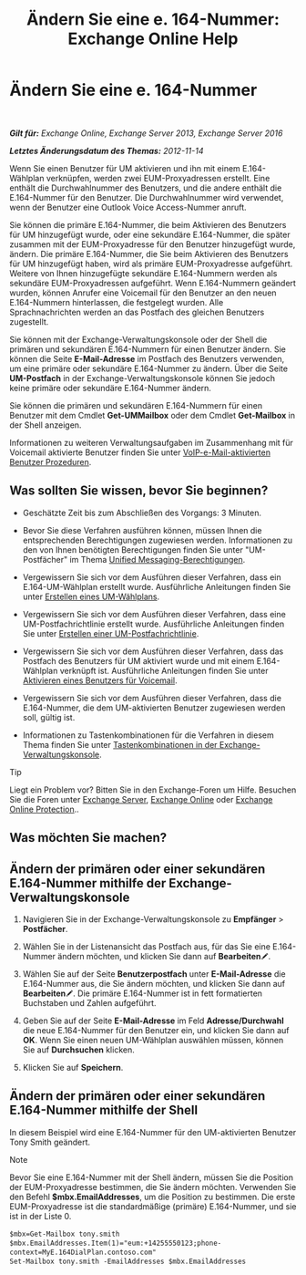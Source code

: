 ﻿---
title: 'Ändern Sie eine e. 164-Nummer: Exchange Online Help'
TOCTitle: Ändern Sie eine e. 164-Nummer
ms:assetid: 2a3da11b-bb9b-4d4d-9238-6a1a47ef63f2
ms:mtpsurl: https://technet.microsoft.com/de-de/library/Dd335162(v=EXCHG.150)
ms:contentKeyID: 50554765
ms.date: 05/23/2018
mtps_version: v=EXCHG.150
ms.translationtype: MT
---

# Ändern Sie eine e. 164-Nummer

 

_**Gilt für:** Exchange Online, Exchange Server 2013, Exchange Server 2016_

_**Letztes Änderungsdatum des Themas:** 2012-11-14_

Wenn Sie einen Benutzer für UM aktivieren und ihn mit einem E.164-Wählplan verknüpfen, werden zwei EUM-Proxyadressen erstellt. Eine enthält die Durchwahlnummer des Benutzers, und die andere enthält die E.164-Nummer für den Benutzer. Die Durchwahlnummer wird verwendet, wenn der Benutzer eine Outlook Voice Access-Nummer anruft.

Sie können die primäre E.164-Nummer, die beim Aktivieren des Benutzers für UM hinzugefügt wurde, oder eine sekundäre E.164-Nummer, die später zusammen mit der EUM-Proxyadresse für den Benutzer hinzugefügt wurde, ändern. Die primäre E.164-Nummer, die Sie beim Aktivieren des Benutzers für UM hinzugefügt haben, wird als primäre EUM-Proxyadresse aufgeführt. Weitere von Ihnen hinzugefügte sekundäre E.164-Nummern werden als sekundäre EUM-Proxyadressen aufgeführt. Wenn E.164-Nummern geändert wurden, können Anrufer eine Voicemail für den Benutzer an den neuen E.164-Nummern hinterlassen, die festgelegt wurden. Alle Sprachnachrichten werden an das Postfach des gleichen Benutzers zugestellt.

Sie können mit der Exchange-Verwaltungskonsole oder der Shell die primären und sekundären E.164-Nummern für einen Benutzer ändern. Sie können die Seite **E-Mail-Adresse** im Postfach des Benutzers verwenden, um eine primäre oder sekundäre E.164-Nummer zu ändern. Über die Seite **UM-Postfach** in der Exchange-Verwaltungskonsole können Sie jedoch keine primäre oder sekundäre E.164-Nummer ändern.

Sie können die primären und sekundären E.164-Nummern für einen Benutzer mit dem Cmdlet **Get-UMMailbox** oder dem Cmdlet **Get-Mailbox** in der Shell anzeigen.

Informationen zu weiteren Verwaltungsaufgaben im Zusammenhang mit für Voicemail aktivierte Benutzer finden Sie unter [VoIP-e-Mail-aktivierten Benutzer Prozeduren](https://review.docs.microsoft.com/de-de/exchange/voice-mail-unified-messaging/set-up-voice-mail/voice-mail-enabled-user-procedures).

## Was sollten Sie wissen, bevor Sie beginnen?

  - Geschätzte Zeit bis zum Abschließen des Vorgangs: 3 Minuten.

  - Bevor Sie diese Verfahren ausführen können, müssen Ihnen die entsprechenden Berechtigungen zugewiesen werden. Informationen zu den von Ihnen benötigten Berechtigungen finden Sie unter "UM-Postfächer" im Thema [Unified Messaging-Berechtigungen](unified-messaging-permissions-exchange-2013-help.md).

  - Vergewissern Sie sich vor dem Ausführen dieser Verfahren, dass ein E.164-UM-Wählplan erstellt wurde. Ausführliche Anleitungen finden Sie unter [Erstellen eines UM-Wählplans](https://review.docs.microsoft.com/de-de/exchange/voice-mail-unified-messaging/connect-voice-mail-system/create-um-dial-plan).

  - Vergewissern Sie sich vor dem Ausführen dieser Verfahren, dass eine UM-Postfachrichtlinie erstellt wurde. Ausführliche Anleitungen finden Sie unter [Erstellen einer UM-Postfachrichtlinie](https://review.docs.microsoft.com/de-de/exchange/voice-mail-unified-messaging/set-up-voice-mail/create-um-mailbox-policy).

  - Vergewissern Sie sich vor dem Ausführen dieser Verfahren, dass das Postfach des Benutzers für UM aktiviert wurde und mit einem E.164-Wählplan verknüpft ist. Ausführliche Anleitungen finden Sie unter [Aktivieren eines Benutzers für Voicemail](https://review.docs.microsoft.com/de-de/exchange/voice-mail-unified-messaging/set-up-voice-mail/enable-a-user-for-voice-mail).

  - Vergewissern Sie sich vor dem Ausführen dieser Verfahren, dass die E.164-Nummer, die dem UM-aktivierten Benutzer zugewiesen werden soll, gültig ist.

  - Informationen zu Tastenkombinationen für die Verfahren in diesem Thema finden Sie unter [Tastenkombinationen in der Exchange-Verwaltungskonsole](keyboard-shortcuts-in-the-exchange-admin-center-exchange-online-protection-help.md).


> [!TIP]
> Liegt ein Problem vor? Bitten Sie in den Exchange-Foren um Hilfe. Besuchen Sie die Foren unter <A href="https://go.microsoft.com/fwlink/p/?linkid=60612">Exchange Server</A>, <A href="https://go.microsoft.com/fwlink/p/?linkid=267542">Exchange Online</A> oder <A href="https://go.microsoft.com/fwlink/p/?linkid=285351">Exchange Online Protection</A>..



## Was möchten Sie machen?

## Ändern der primären oder einer sekundären E.164-Nummer mithilfe der Exchange-Verwaltungskonsole

1.  Navigieren Sie in der Exchange-Verwaltungskonsole zu **Empfänger** \> **Postfächer**.

2.  Wählen Sie in der Listenansicht das Postfach aus, für das Sie eine E.164-Nummer ändern möchten, und klicken Sie dann auf **Bearbeiten**![Bearbeitungssymbol](images/Bb124582.6f53ccb2-1f13-4c02-bea0-30690e6ea71d(EXCHG.150).gif "Bearbeitungssymbol").

3.  Wählen Sie auf der Seite **Benutzerpostfach** unter **E-Mail-Adresse** die E.164-Nummer aus, die Sie ändern möchten, und klicken Sie dann auf **Bearbeiten**![Bearbeitungssymbol](images/Bb124582.6f53ccb2-1f13-4c02-bea0-30690e6ea71d(EXCHG.150).gif "Bearbeitungssymbol"). Die primäre E.164-Nummer ist in fett formatierten Buchstaben und Zahlen aufgeführt.

4.  Geben Sie auf der Seite **E-Mail-Adresse** im Feld **Adresse/Durchwahl** die neue E.164-Nummer für den Benutzer ein, und klicken Sie dann auf **OK**. Wenn Sie einen neuen UM-Wählplan auswählen müssen, können Sie auf **Durchsuchen** klicken.

5.  Klicken Sie auf **Speichern**.

## Ändern der primären oder einer sekundären E.164-Nummer mithilfe der Shell

In diesem Beispiel wird eine E.164-Nummer für den UM-aktivierten Benutzer Tony Smith geändert.


> [!NOTE]
> Bevor Sie eine E.164-Nummer mit der Shell ändern, müssen Sie die Position der EUM-Proxyadresse bestimmen, die Sie ändern möchten. Verwenden Sie den Befehl <STRONG>$mbx.EmailAddresses</STRONG>, um die Position zu bestimmen. Die erste EUM-Proxyadresse ist die standardmäßige (primäre) E.164-Nummer, und sie ist in der Liste 0.



    $mbx=Get-Mailbox tony.smith
    $mbx.EmailAddresses.Item(1)="eum:+14255550123;phone-context=MyE.164DialPlan.contoso.com"
    Set-Mailbox tony.smith -EmailAddresses $mbx.EmailAddresses

